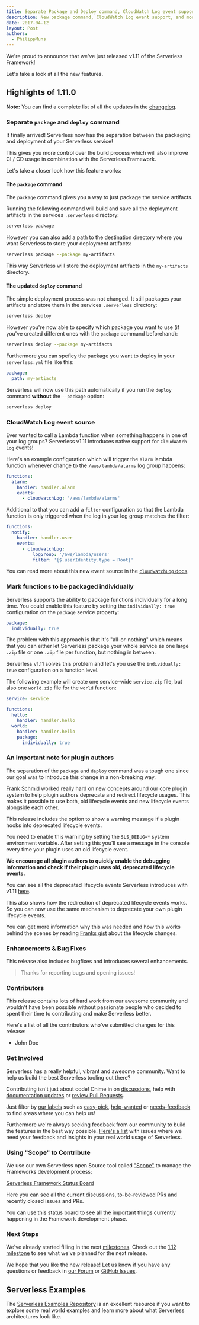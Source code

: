 ```yaml
---
title: Separate Package and Deploy command, CloudWatch Log event support with Serverless v1.11
description: New package command, CloudWatch Log event support, and more in the Serverless Framework v1.11 release.
date: 2017-04-12
layout: Post
authors:
  - PhilippMuns
---
```


We're proud to announce that we've just released v1.11 of the Serverless Framework!

Let's take a look at all the new features.

## Highlights of 1.11.0

**Note:** You can find a complete list of all the updates in the [changelog](https://github.com/serverless/serverless/blob/master/CHANGELOG.md).

### Separate `package` and `deploy` command

It finally arrived! Serverless now has the separation between the packaging and deployment of your Serverless service!

This gives you more control over the build process which will also improve CI / CD usage in combination with the Serverless Framework.

Let's take a closer look how this feature works:

#### The `package` command

The `package` command gives you a way to just package the service artifacts.

Running the following command will build and save all the deployment artifacts in the services `.serverless` directory:

```bash
serverless package
```

However you can also add a path to the destination directory where you want Serverless to store your deployment artifacts:

```bash
serverless package --package my-artifacts
```

This way Serverless will store the deployment artifacts in the `my-artifacts` directory.

#### The updated `deploy` command

The simple deployment process was not changed. It still packages your artifacts and store them in the services `.serverless` directory:

```bash
serverless deploy
```

However you're now able to specify which package you want to use (if you've created different ones with the `package` command beforehand):

```bash
serverless deploy --package my-artifacts
```

Furthermore you can speficy the package you want to deploy in your `serverless.yml` file like this:

```yml
package:
  path: my-artiacts
```

Serverless will now use this path automatically if you run the `deploy` command **without** the `--package` option:

```bash
serverless deploy
```

### CloudWatch Log event source

Ever wanted to call a Lambda function when something happens in one of your log groups? Serverless v1.11 introduces native support for `CloudWatch Log` events!

Here's an example configuration which will trigger the `alarm` lambda function whenever change to the `/aws/lambda/alarms` log group happens:

```yml
functions:
  alarm:
    handler: handler.alarm
    events:
      - cloudwatchLog: '/aws/lambda/alarms'
```

Additional to that you can add a `filter` configuration so that the Lambda function is only triggered when the log in your log group matches the filter:

```yml
functions:
  notify:
    handler: handler.user
    events:
      - cloudwatchLog:
          logGroup: '/aws/lambda/users'
          filter: '{$.userIdentity.type = Root}'
```

You can read more about this new event source in the [`cloudwatchLog` docs](https://serverless.com/framework/docs/providers/aws/events/cloudwatch-log/).

### Mark functions to be packaged individually

Serverless supports the ability to package functions individually for a long time. You could enable this feature by setting the `individually: true` configuration on the `package` service property:

```yml
package:
  individually: true
```

The problem with this approach is that it's "all-or-nothing" which means that you can either let Serverless package your whole service as one large `.zip` file or one `.zip` file per function, but nothing in between.

Serverless v1.11 solves this problem and let's you use the `individually: true` configuration on a function level.

The following example will create one service-wide `service.zip` file, but also one `world.zip` file for the `world` function:

```yml
service: service

functions:
  hello:
    handler: handler.hello
  world:
    handler: handler.hello
    package:
      individually: true
```

### An important note for plugin authors

The separation of the `package` and `deploy` command was a tough one since our goal was to introduce this change in a non-breaking way.

[Frank Schmid](https://github.com/HyperBrain) worked really hard on new concepts around our core plugin system to help plugin authors deprecate and redirect lifecycle usages. This makes it possible to use both, old lifecycle events and new lifecycle events alongside each other.

This release includes the option to show a warning message if a plugin hooks into deprecated lifecycle events.

You need to enable this warning by setting the `SLS_DEBUG=*` system environment variable. After setting this you'll see a message in the console every time your plugin uses an old lifecycle event.

**We encourage all plugin authors to quickly enable the debugging information and check if their plugin uses old, deprecated lifecycle events.**

You can see all the deprecated lifecycle events Serverless introduces with v1.11 [here](https://github.com/serverless/serverless/blob/f5c7f2fa13975560746c0c40cda2077ab09c7353/lib/plugins/deploy/deploy.js#L11-L16).

This also shows how the redirection of deprecated lifecycle events works. So you can now use the same mechanism to deprecate your own plugin lifecycle events.

You can get more information why this was needed and how this works behind the scenes by reading [Franks gist](https://gist.github.com/pmuens/fb113cf21ee2d70696e4b7f31384404b) about the lifecycle changes.

### Enhancements & Bug Fixes

This release also includes bugfixes and introduces several enhancements.

> Thanks for reporting bugs and opening issues!

### Contributors

This release contains lots of hard work from our awesome community and wouldn't have been possible without passionate people who decided to spent their time to contributing and make Serverless better.

Here's a list of all the contributors who've submitted changes for this release:

- John Doe

### Get Involved

Serverless has a really helpful, vibrant and awesome community. Want to help us build the best Serverless tooling out there?

Contributing isn't just about code! Chime in on [discussions](https://github.com/serverless/serverless/labels/stage%2Fneeds-feedback), help with [documentation updates](https://github.com/serverless/serverless/labels/kind%2Fdocs) or [review Pull Requests](https://github.com/serverless/serverless/pulls).

Just filter by [our labels](https://github.com/serverless/serverless/labels) such as [easy-pick](https://github.com/serverless/serverless/issues?q=is%3Aopen+is%3Aissue+label%3Astatus%2Feasy-pick), [help-wanted](https://github.com/serverless/serverless/issues?q=is%3Aopen+is%3Aissue+label%3Astatus%2Fhelp-wanted) or [needs-feedback](https://github.com/serverless/serverless/labels/stage%2Fneeds-feedback) to find areas where you can help us!

Furthermore we're always seeking feedback from our community to build the features in the best way possible. [Here's a list](https://github.com/serverless/serverless/labels/stage%2Fneeds-feedback) with issues where we need your feedback and insights in your real world usage of Serverless.

### Using "Scope" to Contribute

We use our own Serverless open Source tool called ["Scope"](https://github.com/serverless/scope) to manage the Frameworks development process:

[Serverless Framework Status Board](https://serverless.com/framework/status/)

Here you can see all the current discussions, to-be-reviewed PRs and recently closed issues and PRs.

You can use this status board to see all the important things currently happening in the Framework development phase.

### Next Steps

We've already started filling in the next [milestones](https://github.com/serverless/serverless/milestones). Check out the [1.12 milestone](https://github.com/serverless/serverless/milestone/27) to see what we've planned for the next release.

We hope that you like the new release! Let us know if you have any questions or feedback in [our Forum](http://forum.serverless.com/) or [GitHub Issues](https://github.com/serverless/serverless/issues).

## Serverless Examples

The [Serverless Examples Repository](https://github.com/serverless/examples) is an excellent resource if you want to explore some real world examples and learn more about what Serverless architectures look like.
